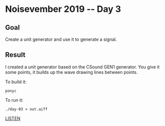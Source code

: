 # Noisevember 2019 -- Day 3

## Goal

Create a unit generator and use it to generate a signal.

## Result

I created a unit generator based on the CSound GEN1 generator. You
give it some points, it builds up the wave drawing lines between
points.

To build it:

```
ponyc
```

To run it:

```
./day-03 > out.aiff
```

[LISTEN](https://soundcloud.com/aturley/my-unit-generation)
